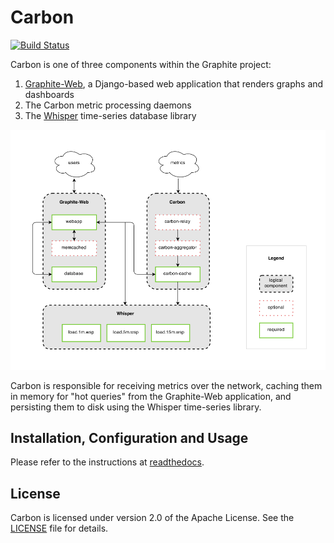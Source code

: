 # Carbon

[![Build Status](https://secure.travis-ci.org/graphite-project/carbon.png?branch=master)](http://travis-ci.org/graphite-project/carbon)

Carbon is one of three components within the Graphite project:

1. [Graphite-Web](https://github.com/graphite-project/graphite-web), a Django-based web application that renders graphs and dashboards
2. The Carbon metric processing daemons
3. The [Whisper](https://github.com/graphite-project/whisper) time-series database library

![Graphite Components](https://github.com/graphite-project/graphite-web/raw/master/webapp/content/img/overview.png "Graphite Components")

Carbon is responsible for receiving metrics over the network, caching them in memory for "hot queries" from the Graphite-Web application, and persisting them to disk using the Whisper time-series library.

## Installation, Configuration and Usage

Please refer to the instructions at [readthedocs](http://graphite.readthedocs.org/).

## License

Carbon is licensed under version 2.0 of the Apache License. See the [LICENSE](https://github.com/graphite-project/carbon/blob/master/LICENSE) file for details.

